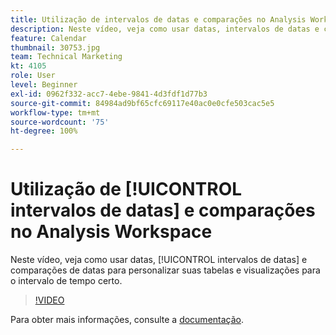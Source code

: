 ```yaml
---
title: Utilização de intervalos de datas e comparações no Analysis Workspace
description: Neste vídeo, veja como usar datas, intervalos de datas e comparações de datas para personalizar suas tabelas e visualizações para o intervalo de tempo certo.
feature: Calendar
thumbnail: 30753.jpg
team: Technical Marketing
kt: 4105
role: User
level: Beginner
exl-id: 0962f332-acc7-4ebe-9841-4d3fdf1d77b3
source-git-commit: 84984ad9bf65cfc69117e40ac0e0cfe503cac5e5
workflow-type: tm+mt
source-wordcount: '75'
ht-degree: 100%

---
```


# Utilização de [!UICONTROL intervalos de datas] e comparações no Analysis Workspace

Neste vídeo, veja como usar datas, [!UICONTROL intervalos de datas] e comparações de datas para personalizar suas tabelas e visualizações para o intervalo de tempo certo.

>[!VIDEO](https://video.tv.adobe.com/v/30753/?quality=12&learn=on)

Para obter mais informações, consulte a [documentação](https://experienceleague.adobe.com/docs/analytics/analyze/analysis-workspace/components/calendar-date-ranges/calendar.html?lang=pt-BR).

